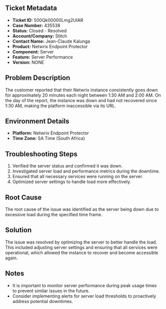 ## Ticket Metadata
- **Ticket ID:** 500Qk00000Lmg2UIAR
- **Case Number:** 435538
- **Status:** Closed - Resolved
- **Account/Company:** Stitch
- **Contact Name:** Jean-Claude Kalunga
- **Product:** Netwrix Endpoint Protector
- **Component:** Server
- **Feature:** Server Performance
- **Version:** NONE

## Problem Description
The customer reported that their Netwrix instance consistently goes down for approximately 20 minutes each night between 1:30 AM and 2:00 AM. On the day of the report, the instance was down and had not recovered since 1:30 AM, making the platform inaccessible via its URL.

## Environment Details
- **Platform:** Netwrix Endpoint Protector
- **Time Zone:** SA Time (South Africa)

## Troubleshooting Steps
1. Verified the server status and confirmed it was down.
2. Investigated server load and performance metrics during the downtime.
3. Ensured that all necessary services were running on the server.
4. Optimized server settings to handle load more effectively.

## Root Cause
The root cause of the issue was identified as the server being down due to excessive load during the specified time frame.

## Solution
The issue was resolved by optimizing the server to better handle the load. This included adjusting server settings and ensuring that all services were operational, which allowed the instance to recover and become accessible again.

## Notes
- It is important to monitor server performance during peak usage times to prevent similar issues in the future.
- Consider implementing alerts for server load thresholds to proactively address potential downtimes.